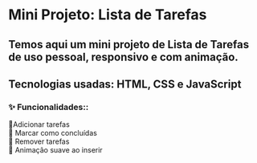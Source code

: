 <h1>Mini Projeto: Lista de Tarefas</h1>
<h2>Temos aqui um mini projeto de Lista de Tarefas de uso pessoal, responsivo e com animação.</h2>
<h2>Tecnologias usadas: HTML, CSS e JavaScript</h2>
<h3>✨ Funcionalidades::</h3>
<p>🔹Adicionar tarefas<br>
🔹 Marcar como concluídas<br>
🔹 Remover tarefas<br>
🔹 Animação suave ao inserir <br>





 
